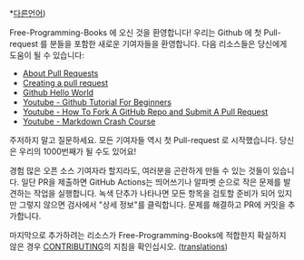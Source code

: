 *[다른언어](../README.md#translations))

Free-Programming-Books 에 오신 것을 환영합니다! 우리는 Github 에 첫 Pull-request 를 분들을 포함한 새로운 기여자들을 환영합니다. 다음 리소스들은 당신에게 도움이 될 수 있습니다:

* [About Pull Requests](https://help.github.com/articles/about-pull-requests/)
* [Creating a pull request](https://docs.github.com/en/free-pro-team@latest/github/collaborating-with-issues-and-pull-requests/creating-a-pull-request)
* [Github Hello World](https://guides.github.com/activities/hello-world/)
* [Youtube - Github Tutorial For Beginners](https://www.youtube.com/watch?v=0fKg7e37bQE)
* [Youtube - How To Fork A GitHub Repo and Submit A Pull Request](https://www.youtube.com/watch?v=G1I3HF4YWEw)
* [Youtube - Markdown Crash Course](https://www.youtube.com/watch?v=HUBNt18RFbo)


주저하지 말고 질문하세요. 모든 기여자들 역시 첫 Pull-request 로 시작했습니다. 당신은 우리의 1000번째가 될 수도 있어요!

경험 많은 오픈 소스 기여자라 할지라도, 여러분을 곤란하게 만들 수 있는 것들이 있습니다. 일단 PR을 제출하면 GitHub Actions는 띄어쓰기나 알파벳 순으로 작은 문제를 발견하는 작업을 실행합니다. 녹색 단추가 나타나면 모든 항목을 검토할 준비가 되어 있지만 그렇지 않으면 검사에서 "상세 정보"를 클릭합니다. 문제를 해결하고 PR에 커밋을 추가합니다.

마지막으로 추가하려는 리소스가 Free-Programming-Books에 적합한지 확실하지 않은 경우 [CONTRIBUTING](CONTRIBUTING-ko.md)의 지침을 확인십시오. ([translations](../README.md#translations))

